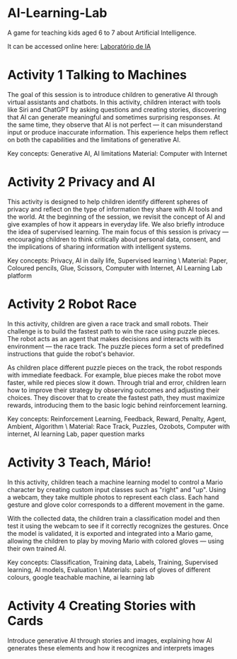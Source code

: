 # AI-Learning-Lab
A game for teaching kids aged 6 to 7 about Artificial Intelligence.

It can be accessed online here: [Laboratório de IA](https://carolinabaptist.github.io/AI-Learning-Lab)

# Activity 1 Talking to Machines

The goal of this session is to introduce children to generative AI through virtual assistants and chatbots. In this activity, children interact with tools like Siri and ChatGPT by asking questions and creating stories, discovering that AI can generate meaningful and sometimes surprising responses. At the same time, they observe that AI is not perfect — it can misunderstand input or produce inaccurate information. This experience helps them reflect on both the capabilities and the limitations of generative AI.

Key concepts: Generative AI, AI limitations
Material: Computer with Internet 

# Activity 2 Privacy and AI

This activity is designed to help children identify different spheres of privacy and reflect on the type of information they share with AI tools and the world. At the beginning of the session, we revisit the concept of AI and give examples of how it appears in everyday life. We also briefly introduce the idea of supervised learning. The main focus of this session is privacy — encouraging children to think critically about personal data, consent, and the implications of sharing information with intelligent systems.

Key concepts: Privacy, AI in daily life, Supervised learning \\
Material: Paper, Coloured pencils, Glue, Scissors, Computer with Internet, AI Learning Lab platform

# Activity 2 Robot Race

In this activity, children are given a race track and small robots. Their challenge is to build the fastest path to win the race using puzzle pieces. The robot acts as an agent that makes decisions and interacts with its environment — the race track. The puzzle pieces form a set of predefined instructions that guide the robot's behavior.

As children place different puzzle pieces on the track, the robot responds with immediate feedback. For example, blue pieces make the robot move faster, while red pieces slow it down. Through trial and error, children learn how to improve their strategy by observing outcomes and adjusting their choices. They discover that to create the fastest path, they must maximize rewards, introducing them to the basic logic behind reinforcement learning.

Key concepts: Reinforcement Learning, Feedback, Reward, Penalty, Agent, Ambient, Algorithm \\
Material: Race Track, Puzzles, Ozobots, Computer with internet, AI learning Lab, paper question marks

# Activity 3 Teach, Mário!

In this activity, children teach a machine learning model to control a Mario character by creating custom input classes such as "right" and "up". Using a webcam, they take multiple photos to represent each class. Each hand gesture and glove color corresponds to a different movement in the game.

With the collected data, the children train a classification model and then test it using the webcam to see if it correctly recognizes the gestures. Once the model is validated, it is exported and integrated into a Mario game, allowing the children to play by moving Mario with colored gloves — using their own trained AI.

Key concepts: Classification, Training data, Labels, Training, Supervised learning, AI models, Evaluation \\
Materials: pairs of gloves of different colours, google teachable machine, ai learning lab

# Activity 4 Creating Stories with Cards

Introduce generative AI through stories and images, explaining how AI generates these elements and how it recognizes and interprets images


